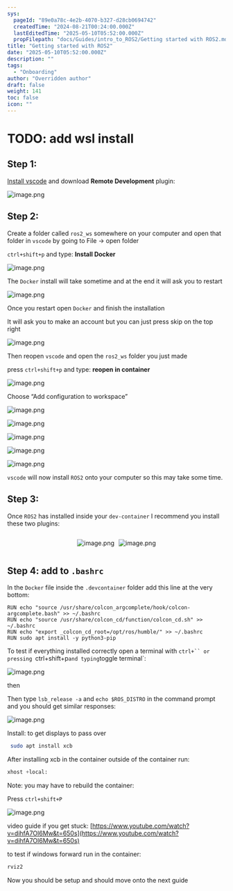 ```yaml
---
sys:
  pageId: "89e0a78c-4e2b-4070-b327-d28cb0694742"
  createdTime: "2024-08-21T00:24:00.000Z"
  lastEditedTime: "2025-05-10T05:52:00.000Z"
  propFilepath: "docs/Guides/intro_to_ROS2/Getting started with ROS2.md"
title: "Getting started with ROS2"
date: "2025-05-10T05:52:00.000Z"
description: ""
tags:
  - "Onboarding"
author: "Overridden author"
draft: false
weight: 141
toc: false
icon: ""
---
```


# TODO: add wsl install

## Step 1:

[Install vscode](https://code.visualstudio.com/download) and download **Remote Development** plugin:

![image.png](https://prod-files-secure.s3.us-west-2.amazonaws.com/d518164a-d88e-44d1-a4ee-3adb3bd8bce0/efb52993-1881-4a40-b95e-6f020334f022/image.png?X-Amz-Algorithm=AWS4-HMAC-SHA256&X-Amz-Content-Sha256=UNSIGNED-PAYLOAD&X-Amz-Credential=ASIAZI2LB4665Z4T3GVA%2F20250519%2Fus-west-2%2Fs3%2Faws4_request&X-Amz-Date=20250519T210809Z&X-Amz-Expires=3600&X-Amz-Security-Token=IQoJb3JpZ2luX2VjEN3%2F%2F%2F%2F%2F%2F%2F%2F%2F%2FwEaCXVzLXdlc3QtMiJIMEYCIQDSmCRftbwxrxRTO5rP0BaHVYhkf9V7M18SYwuZC9qVKwIhAI5rZUnc4W8gVaAmL6YROWn872R5V%2Bxxmw1ZjPvHA19rKogECJb%2F%2F%2F%2F%2F%2F%2F%2F%2F%2FwEQABoMNjM3NDIzMTgzODA1IgwCdg2M1eJpwtqMfU0q3AO3XSaHb3m1FUzUyeQePLrV%2BBwrxlxmxUoFDY%2FILAHOi5a9jIH8hRhUk4TOqXs0%2F1OiNjEDzSMyRYmdPXo9ainxpzoz5n9CogOJzn9Inu%2BWwHkuD4un3J8T8y3DuYU2gftuCM4G7Nx21FZtY5czTS1mUylJXs1mu7BVOUVZsmLZro8vPbngCft%2BA%2FHTbn7JW7olxRGWio4%2BPxltjtzZ4eIvEEOMKRHFtTdbc1nrp0RzjkIrpTw4ZjzFpuz7NzsquhLPYPH2wCmlETD0Od%2F8Z7z%2FoK2sIY7C2GfvaTyoTtatilXjPcO7VkpL0s52UBHyA35FpQiNiud6a9Z9z9EoJUIlRynPNN7hGt0c7y%2F%2BnJoyG5mcbDOj4JHHJpd5LkCKHW0eQAEuDR%2B2Glj3WsZkA79y9O%2B%2B8QWFfzvQoU9FfMEBiczKpWkxuQro0YVPiJJL2j3ygp1VW0CJ9nlTj2alGuDi1h4h7uigz%2F8igcne1RKAx5UyGvTO2feP1WSFEile%2BvNBcJfpWhMpHGVEURU7yOL45UsD9dDX9iQ%2Fu9yB3aKXAoOLsjSBIqliKRvwLvih%2BQNrUaKZBBTwRYf96CCICstqL68MsOkf7%2F%2BoaCPDA1aLBvoPYIhYSV9qTeBM2TDlra7BBjqkAZQDMXUA30XyjlZJ1vwSQccMxeIdsw3RVgIT0YrakyJ2rwi5r8OZ5MmvofLPhEJrlwuZODfszd2mwjjzbolKEmpDD3NZE6Yl2TOeAQ1zemeLSGmX9bTxQHQSL1890uFkLPLhmsMcjFpgA8CACslTKudDi3dwaXPFalzABY9MWIvUSZlwv5wZ%2FLUTx8AWGt66GPCm92avvm8BXt6RWLFLXjQAJywg&X-Amz-Signature=23a3f634dfc20d73342e2f2616a106cf7215453a1a650475e410d14bf9345999&X-Amz-SignedHeaders=host&x-id=GetObject)

## Step 2:

Create a folder called `ros2_ws` somewhere on your computer and open that folder in `vscode` by going to File → open folder 

`ctrl+shift+p` and type: **Install Docker**

![image.png](https://prod-files-secure.s3.us-west-2.amazonaws.com/d518164a-d88e-44d1-a4ee-3adb3bd8bce0/2269dc0e-1cd5-47ff-bceb-c04ad9b2eab0/image.png?X-Amz-Algorithm=AWS4-HMAC-SHA256&X-Amz-Content-Sha256=UNSIGNED-PAYLOAD&X-Amz-Credential=ASIAZI2LB4665Z4T3GVA%2F20250519%2Fus-west-2%2Fs3%2Faws4_request&X-Amz-Date=20250519T210809Z&X-Amz-Expires=3600&X-Amz-Security-Token=IQoJb3JpZ2luX2VjEN3%2F%2F%2F%2F%2F%2F%2F%2F%2F%2FwEaCXVzLXdlc3QtMiJIMEYCIQDSmCRftbwxrxRTO5rP0BaHVYhkf9V7M18SYwuZC9qVKwIhAI5rZUnc4W8gVaAmL6YROWn872R5V%2Bxxmw1ZjPvHA19rKogECJb%2F%2F%2F%2F%2F%2F%2F%2F%2F%2FwEQABoMNjM3NDIzMTgzODA1IgwCdg2M1eJpwtqMfU0q3AO3XSaHb3m1FUzUyeQePLrV%2BBwrxlxmxUoFDY%2FILAHOi5a9jIH8hRhUk4TOqXs0%2F1OiNjEDzSMyRYmdPXo9ainxpzoz5n9CogOJzn9Inu%2BWwHkuD4un3J8T8y3DuYU2gftuCM4G7Nx21FZtY5czTS1mUylJXs1mu7BVOUVZsmLZro8vPbngCft%2BA%2FHTbn7JW7olxRGWio4%2BPxltjtzZ4eIvEEOMKRHFtTdbc1nrp0RzjkIrpTw4ZjzFpuz7NzsquhLPYPH2wCmlETD0Od%2F8Z7z%2FoK2sIY7C2GfvaTyoTtatilXjPcO7VkpL0s52UBHyA35FpQiNiud6a9Z9z9EoJUIlRynPNN7hGt0c7y%2F%2BnJoyG5mcbDOj4JHHJpd5LkCKHW0eQAEuDR%2B2Glj3WsZkA79y9O%2B%2B8QWFfzvQoU9FfMEBiczKpWkxuQro0YVPiJJL2j3ygp1VW0CJ9nlTj2alGuDi1h4h7uigz%2F8igcne1RKAx5UyGvTO2feP1WSFEile%2BvNBcJfpWhMpHGVEURU7yOL45UsD9dDX9iQ%2Fu9yB3aKXAoOLsjSBIqliKRvwLvih%2BQNrUaKZBBTwRYf96CCICstqL68MsOkf7%2F%2BoaCPDA1aLBvoPYIhYSV9qTeBM2TDlra7BBjqkAZQDMXUA30XyjlZJ1vwSQccMxeIdsw3RVgIT0YrakyJ2rwi5r8OZ5MmvofLPhEJrlwuZODfszd2mwjjzbolKEmpDD3NZE6Yl2TOeAQ1zemeLSGmX9bTxQHQSL1890uFkLPLhmsMcjFpgA8CACslTKudDi3dwaXPFalzABY9MWIvUSZlwv5wZ%2FLUTx8AWGt66GPCm92avvm8BXt6RWLFLXjQAJywg&X-Amz-Signature=ea70a4ede8b79ac146b4671fcd4ecb9c75c1e7e8511e1c08fb2ffe4c11cb2930&X-Amz-SignedHeaders=host&x-id=GetObject)

The `Docker` install will take sometime and at the end it will ask you to restart

![image.png](https://prod-files-secure.s3.us-west-2.amazonaws.com/d518164a-d88e-44d1-a4ee-3adb3bd8bce0/ed233f78-be33-4b1f-b89c-9c346c0e961e/image.png?X-Amz-Algorithm=AWS4-HMAC-SHA256&X-Amz-Content-Sha256=UNSIGNED-PAYLOAD&X-Amz-Credential=ASIAZI2LB4665Z4T3GVA%2F20250519%2Fus-west-2%2Fs3%2Faws4_request&X-Amz-Date=20250519T210809Z&X-Amz-Expires=3600&X-Amz-Security-Token=IQoJb3JpZ2luX2VjEN3%2F%2F%2F%2F%2F%2F%2F%2F%2F%2FwEaCXVzLXdlc3QtMiJIMEYCIQDSmCRftbwxrxRTO5rP0BaHVYhkf9V7M18SYwuZC9qVKwIhAI5rZUnc4W8gVaAmL6YROWn872R5V%2Bxxmw1ZjPvHA19rKogECJb%2F%2F%2F%2F%2F%2F%2F%2F%2F%2FwEQABoMNjM3NDIzMTgzODA1IgwCdg2M1eJpwtqMfU0q3AO3XSaHb3m1FUzUyeQePLrV%2BBwrxlxmxUoFDY%2FILAHOi5a9jIH8hRhUk4TOqXs0%2F1OiNjEDzSMyRYmdPXo9ainxpzoz5n9CogOJzn9Inu%2BWwHkuD4un3J8T8y3DuYU2gftuCM4G7Nx21FZtY5czTS1mUylJXs1mu7BVOUVZsmLZro8vPbngCft%2BA%2FHTbn7JW7olxRGWio4%2BPxltjtzZ4eIvEEOMKRHFtTdbc1nrp0RzjkIrpTw4ZjzFpuz7NzsquhLPYPH2wCmlETD0Od%2F8Z7z%2FoK2sIY7C2GfvaTyoTtatilXjPcO7VkpL0s52UBHyA35FpQiNiud6a9Z9z9EoJUIlRynPNN7hGt0c7y%2F%2BnJoyG5mcbDOj4JHHJpd5LkCKHW0eQAEuDR%2B2Glj3WsZkA79y9O%2B%2B8QWFfzvQoU9FfMEBiczKpWkxuQro0YVPiJJL2j3ygp1VW0CJ9nlTj2alGuDi1h4h7uigz%2F8igcne1RKAx5UyGvTO2feP1WSFEile%2BvNBcJfpWhMpHGVEURU7yOL45UsD9dDX9iQ%2Fu9yB3aKXAoOLsjSBIqliKRvwLvih%2BQNrUaKZBBTwRYf96CCICstqL68MsOkf7%2F%2BoaCPDA1aLBvoPYIhYSV9qTeBM2TDlra7BBjqkAZQDMXUA30XyjlZJ1vwSQccMxeIdsw3RVgIT0YrakyJ2rwi5r8OZ5MmvofLPhEJrlwuZODfszd2mwjjzbolKEmpDD3NZE6Yl2TOeAQ1zemeLSGmX9bTxQHQSL1890uFkLPLhmsMcjFpgA8CACslTKudDi3dwaXPFalzABY9MWIvUSZlwv5wZ%2FLUTx8AWGt66GPCm92avvm8BXt6RWLFLXjQAJywg&X-Amz-Signature=07d327e4554d56115de096b2e0a2b86e041547236b691ebfd54e3fdc3549a36e&X-Amz-SignedHeaders=host&x-id=GetObject)

Once you restart open `Docker` and finish the installation

It will ask you to make an account but you can just press skip on the top right

![image.png](https://prod-files-secure.s3.us-west-2.amazonaws.com/d518164a-d88e-44d1-a4ee-3adb3bd8bce0/21010ad9-1659-4fd9-9f59-9932a09b2a3d/image.png?X-Amz-Algorithm=AWS4-HMAC-SHA256&X-Amz-Content-Sha256=UNSIGNED-PAYLOAD&X-Amz-Credential=ASIAZI2LB4665Z4T3GVA%2F20250519%2Fus-west-2%2Fs3%2Faws4_request&X-Amz-Date=20250519T210809Z&X-Amz-Expires=3600&X-Amz-Security-Token=IQoJb3JpZ2luX2VjEN3%2F%2F%2F%2F%2F%2F%2F%2F%2F%2FwEaCXVzLXdlc3QtMiJIMEYCIQDSmCRftbwxrxRTO5rP0BaHVYhkf9V7M18SYwuZC9qVKwIhAI5rZUnc4W8gVaAmL6YROWn872R5V%2Bxxmw1ZjPvHA19rKogECJb%2F%2F%2F%2F%2F%2F%2F%2F%2F%2FwEQABoMNjM3NDIzMTgzODA1IgwCdg2M1eJpwtqMfU0q3AO3XSaHb3m1FUzUyeQePLrV%2BBwrxlxmxUoFDY%2FILAHOi5a9jIH8hRhUk4TOqXs0%2F1OiNjEDzSMyRYmdPXo9ainxpzoz5n9CogOJzn9Inu%2BWwHkuD4un3J8T8y3DuYU2gftuCM4G7Nx21FZtY5czTS1mUylJXs1mu7BVOUVZsmLZro8vPbngCft%2BA%2FHTbn7JW7olxRGWio4%2BPxltjtzZ4eIvEEOMKRHFtTdbc1nrp0RzjkIrpTw4ZjzFpuz7NzsquhLPYPH2wCmlETD0Od%2F8Z7z%2FoK2sIY7C2GfvaTyoTtatilXjPcO7VkpL0s52UBHyA35FpQiNiud6a9Z9z9EoJUIlRynPNN7hGt0c7y%2F%2BnJoyG5mcbDOj4JHHJpd5LkCKHW0eQAEuDR%2B2Glj3WsZkA79y9O%2B%2B8QWFfzvQoU9FfMEBiczKpWkxuQro0YVPiJJL2j3ygp1VW0CJ9nlTj2alGuDi1h4h7uigz%2F8igcne1RKAx5UyGvTO2feP1WSFEile%2BvNBcJfpWhMpHGVEURU7yOL45UsD9dDX9iQ%2Fu9yB3aKXAoOLsjSBIqliKRvwLvih%2BQNrUaKZBBTwRYf96CCICstqL68MsOkf7%2F%2BoaCPDA1aLBvoPYIhYSV9qTeBM2TDlra7BBjqkAZQDMXUA30XyjlZJ1vwSQccMxeIdsw3RVgIT0YrakyJ2rwi5r8OZ5MmvofLPhEJrlwuZODfszd2mwjjzbolKEmpDD3NZE6Yl2TOeAQ1zemeLSGmX9bTxQHQSL1890uFkLPLhmsMcjFpgA8CACslTKudDi3dwaXPFalzABY9MWIvUSZlwv5wZ%2FLUTx8AWGt66GPCm92avvm8BXt6RWLFLXjQAJywg&X-Amz-Signature=acf3eca4101b05b7a1218ed369bf1b5bac4ad3717e505e5101093a4b31bfb339&X-Amz-SignedHeaders=host&x-id=GetObject)

Then reopen `vscode` and open the `ros2_ws` folder you just made

press `ctrl+shift+p` and type: **reopen in container**

![image.png](https://prod-files-secure.s3.us-west-2.amazonaws.com/d518164a-d88e-44d1-a4ee-3adb3bd8bce0/4e93b8c2-41ad-488c-8095-c74205196118/image.png?X-Amz-Algorithm=AWS4-HMAC-SHA256&X-Amz-Content-Sha256=UNSIGNED-PAYLOAD&X-Amz-Credential=ASIAZI2LB4665Z4T3GVA%2F20250519%2Fus-west-2%2Fs3%2Faws4_request&X-Amz-Date=20250519T210809Z&X-Amz-Expires=3600&X-Amz-Security-Token=IQoJb3JpZ2luX2VjEN3%2F%2F%2F%2F%2F%2F%2F%2F%2F%2FwEaCXVzLXdlc3QtMiJIMEYCIQDSmCRftbwxrxRTO5rP0BaHVYhkf9V7M18SYwuZC9qVKwIhAI5rZUnc4W8gVaAmL6YROWn872R5V%2Bxxmw1ZjPvHA19rKogECJb%2F%2F%2F%2F%2F%2F%2F%2F%2F%2FwEQABoMNjM3NDIzMTgzODA1IgwCdg2M1eJpwtqMfU0q3AO3XSaHb3m1FUzUyeQePLrV%2BBwrxlxmxUoFDY%2FILAHOi5a9jIH8hRhUk4TOqXs0%2F1OiNjEDzSMyRYmdPXo9ainxpzoz5n9CogOJzn9Inu%2BWwHkuD4un3J8T8y3DuYU2gftuCM4G7Nx21FZtY5czTS1mUylJXs1mu7BVOUVZsmLZro8vPbngCft%2BA%2FHTbn7JW7olxRGWio4%2BPxltjtzZ4eIvEEOMKRHFtTdbc1nrp0RzjkIrpTw4ZjzFpuz7NzsquhLPYPH2wCmlETD0Od%2F8Z7z%2FoK2sIY7C2GfvaTyoTtatilXjPcO7VkpL0s52UBHyA35FpQiNiud6a9Z9z9EoJUIlRynPNN7hGt0c7y%2F%2BnJoyG5mcbDOj4JHHJpd5LkCKHW0eQAEuDR%2B2Glj3WsZkA79y9O%2B%2B8QWFfzvQoU9FfMEBiczKpWkxuQro0YVPiJJL2j3ygp1VW0CJ9nlTj2alGuDi1h4h7uigz%2F8igcne1RKAx5UyGvTO2feP1WSFEile%2BvNBcJfpWhMpHGVEURU7yOL45UsD9dDX9iQ%2Fu9yB3aKXAoOLsjSBIqliKRvwLvih%2BQNrUaKZBBTwRYf96CCICstqL68MsOkf7%2F%2BoaCPDA1aLBvoPYIhYSV9qTeBM2TDlra7BBjqkAZQDMXUA30XyjlZJ1vwSQccMxeIdsw3RVgIT0YrakyJ2rwi5r8OZ5MmvofLPhEJrlwuZODfszd2mwjjzbolKEmpDD3NZE6Yl2TOeAQ1zemeLSGmX9bTxQHQSL1890uFkLPLhmsMcjFpgA8CACslTKudDi3dwaXPFalzABY9MWIvUSZlwv5wZ%2FLUTx8AWGt66GPCm92avvm8BXt6RWLFLXjQAJywg&X-Amz-Signature=e999e183934a2789183d36cb6f8426f9fd2c1c0e9d23b6a062edcad34136c6db&X-Amz-SignedHeaders=host&x-id=GetObject)

Choose “Add configuration to workspace”

![image.png](https://prod-files-secure.s3.us-west-2.amazonaws.com/d518164a-d88e-44d1-a4ee-3adb3bd8bce0/9560b282-5060-4989-ba37-97e7b2c22476/image.png?X-Amz-Algorithm=AWS4-HMAC-SHA256&X-Amz-Content-Sha256=UNSIGNED-PAYLOAD&X-Amz-Credential=ASIAZI2LB4665Z4T3GVA%2F20250519%2Fus-west-2%2Fs3%2Faws4_request&X-Amz-Date=20250519T210809Z&X-Amz-Expires=3600&X-Amz-Security-Token=IQoJb3JpZ2luX2VjEN3%2F%2F%2F%2F%2F%2F%2F%2F%2F%2FwEaCXVzLXdlc3QtMiJIMEYCIQDSmCRftbwxrxRTO5rP0BaHVYhkf9V7M18SYwuZC9qVKwIhAI5rZUnc4W8gVaAmL6YROWn872R5V%2Bxxmw1ZjPvHA19rKogECJb%2F%2F%2F%2F%2F%2F%2F%2F%2F%2FwEQABoMNjM3NDIzMTgzODA1IgwCdg2M1eJpwtqMfU0q3AO3XSaHb3m1FUzUyeQePLrV%2BBwrxlxmxUoFDY%2FILAHOi5a9jIH8hRhUk4TOqXs0%2F1OiNjEDzSMyRYmdPXo9ainxpzoz5n9CogOJzn9Inu%2BWwHkuD4un3J8T8y3DuYU2gftuCM4G7Nx21FZtY5czTS1mUylJXs1mu7BVOUVZsmLZro8vPbngCft%2BA%2FHTbn7JW7olxRGWio4%2BPxltjtzZ4eIvEEOMKRHFtTdbc1nrp0RzjkIrpTw4ZjzFpuz7NzsquhLPYPH2wCmlETD0Od%2F8Z7z%2FoK2sIY7C2GfvaTyoTtatilXjPcO7VkpL0s52UBHyA35FpQiNiud6a9Z9z9EoJUIlRynPNN7hGt0c7y%2F%2BnJoyG5mcbDOj4JHHJpd5LkCKHW0eQAEuDR%2B2Glj3WsZkA79y9O%2B%2B8QWFfzvQoU9FfMEBiczKpWkxuQro0YVPiJJL2j3ygp1VW0CJ9nlTj2alGuDi1h4h7uigz%2F8igcne1RKAx5UyGvTO2feP1WSFEile%2BvNBcJfpWhMpHGVEURU7yOL45UsD9dDX9iQ%2Fu9yB3aKXAoOLsjSBIqliKRvwLvih%2BQNrUaKZBBTwRYf96CCICstqL68MsOkf7%2F%2BoaCPDA1aLBvoPYIhYSV9qTeBM2TDlra7BBjqkAZQDMXUA30XyjlZJ1vwSQccMxeIdsw3RVgIT0YrakyJ2rwi5r8OZ5MmvofLPhEJrlwuZODfszd2mwjjzbolKEmpDD3NZE6Yl2TOeAQ1zemeLSGmX9bTxQHQSL1890uFkLPLhmsMcjFpgA8CACslTKudDi3dwaXPFalzABY9MWIvUSZlwv5wZ%2FLUTx8AWGt66GPCm92avvm8BXt6RWLFLXjQAJywg&X-Amz-Signature=4eca7d5cb7bb5c98826fdde189eb7ccd1d3409eb1a6b74a81725de0f939b555b&X-Amz-SignedHeaders=host&x-id=GetObject)

![image.png](https://prod-files-secure.s3.us-west-2.amazonaws.com/d518164a-d88e-44d1-a4ee-3adb3bd8bce0/2ee63f81-886b-48e8-a553-dc6e5eac99e4/image.png?X-Amz-Algorithm=AWS4-HMAC-SHA256&X-Amz-Content-Sha256=UNSIGNED-PAYLOAD&X-Amz-Credential=ASIAZI2LB4665Z4T3GVA%2F20250519%2Fus-west-2%2Fs3%2Faws4_request&X-Amz-Date=20250519T210809Z&X-Amz-Expires=3600&X-Amz-Security-Token=IQoJb3JpZ2luX2VjEN3%2F%2F%2F%2F%2F%2F%2F%2F%2F%2FwEaCXVzLXdlc3QtMiJIMEYCIQDSmCRftbwxrxRTO5rP0BaHVYhkf9V7M18SYwuZC9qVKwIhAI5rZUnc4W8gVaAmL6YROWn872R5V%2Bxxmw1ZjPvHA19rKogECJb%2F%2F%2F%2F%2F%2F%2F%2F%2F%2FwEQABoMNjM3NDIzMTgzODA1IgwCdg2M1eJpwtqMfU0q3AO3XSaHb3m1FUzUyeQePLrV%2BBwrxlxmxUoFDY%2FILAHOi5a9jIH8hRhUk4TOqXs0%2F1OiNjEDzSMyRYmdPXo9ainxpzoz5n9CogOJzn9Inu%2BWwHkuD4un3J8T8y3DuYU2gftuCM4G7Nx21FZtY5czTS1mUylJXs1mu7BVOUVZsmLZro8vPbngCft%2BA%2FHTbn7JW7olxRGWio4%2BPxltjtzZ4eIvEEOMKRHFtTdbc1nrp0RzjkIrpTw4ZjzFpuz7NzsquhLPYPH2wCmlETD0Od%2F8Z7z%2FoK2sIY7C2GfvaTyoTtatilXjPcO7VkpL0s52UBHyA35FpQiNiud6a9Z9z9EoJUIlRynPNN7hGt0c7y%2F%2BnJoyG5mcbDOj4JHHJpd5LkCKHW0eQAEuDR%2B2Glj3WsZkA79y9O%2B%2B8QWFfzvQoU9FfMEBiczKpWkxuQro0YVPiJJL2j3ygp1VW0CJ9nlTj2alGuDi1h4h7uigz%2F8igcne1RKAx5UyGvTO2feP1WSFEile%2BvNBcJfpWhMpHGVEURU7yOL45UsD9dDX9iQ%2Fu9yB3aKXAoOLsjSBIqliKRvwLvih%2BQNrUaKZBBTwRYf96CCICstqL68MsOkf7%2F%2BoaCPDA1aLBvoPYIhYSV9qTeBM2TDlra7BBjqkAZQDMXUA30XyjlZJ1vwSQccMxeIdsw3RVgIT0YrakyJ2rwi5r8OZ5MmvofLPhEJrlwuZODfszd2mwjjzbolKEmpDD3NZE6Yl2TOeAQ1zemeLSGmX9bTxQHQSL1890uFkLPLhmsMcjFpgA8CACslTKudDi3dwaXPFalzABY9MWIvUSZlwv5wZ%2FLUTx8AWGt66GPCm92avvm8BXt6RWLFLXjQAJywg&X-Amz-Signature=bafaa7c6eefdbe012acdcc1a4d171872f8e4de2f152c5a2c10a3540db17e143b&X-Amz-SignedHeaders=host&x-id=GetObject)

![image.png](https://prod-files-secure.s3.us-west-2.amazonaws.com/d518164a-d88e-44d1-a4ee-3adb3bd8bce0/ae1580b2-b048-407e-aed9-b584224a7a04/image.png?X-Amz-Algorithm=AWS4-HMAC-SHA256&X-Amz-Content-Sha256=UNSIGNED-PAYLOAD&X-Amz-Credential=ASIAZI2LB4665Z4T3GVA%2F20250519%2Fus-west-2%2Fs3%2Faws4_request&X-Amz-Date=20250519T210809Z&X-Amz-Expires=3600&X-Amz-Security-Token=IQoJb3JpZ2luX2VjEN3%2F%2F%2F%2F%2F%2F%2F%2F%2F%2FwEaCXVzLXdlc3QtMiJIMEYCIQDSmCRftbwxrxRTO5rP0BaHVYhkf9V7M18SYwuZC9qVKwIhAI5rZUnc4W8gVaAmL6YROWn872R5V%2Bxxmw1ZjPvHA19rKogECJb%2F%2F%2F%2F%2F%2F%2F%2F%2F%2FwEQABoMNjM3NDIzMTgzODA1IgwCdg2M1eJpwtqMfU0q3AO3XSaHb3m1FUzUyeQePLrV%2BBwrxlxmxUoFDY%2FILAHOi5a9jIH8hRhUk4TOqXs0%2F1OiNjEDzSMyRYmdPXo9ainxpzoz5n9CogOJzn9Inu%2BWwHkuD4un3J8T8y3DuYU2gftuCM4G7Nx21FZtY5czTS1mUylJXs1mu7BVOUVZsmLZro8vPbngCft%2BA%2FHTbn7JW7olxRGWio4%2BPxltjtzZ4eIvEEOMKRHFtTdbc1nrp0RzjkIrpTw4ZjzFpuz7NzsquhLPYPH2wCmlETD0Od%2F8Z7z%2FoK2sIY7C2GfvaTyoTtatilXjPcO7VkpL0s52UBHyA35FpQiNiud6a9Z9z9EoJUIlRynPNN7hGt0c7y%2F%2BnJoyG5mcbDOj4JHHJpd5LkCKHW0eQAEuDR%2B2Glj3WsZkA79y9O%2B%2B8QWFfzvQoU9FfMEBiczKpWkxuQro0YVPiJJL2j3ygp1VW0CJ9nlTj2alGuDi1h4h7uigz%2F8igcne1RKAx5UyGvTO2feP1WSFEile%2BvNBcJfpWhMpHGVEURU7yOL45UsD9dDX9iQ%2Fu9yB3aKXAoOLsjSBIqliKRvwLvih%2BQNrUaKZBBTwRYf96CCICstqL68MsOkf7%2F%2BoaCPDA1aLBvoPYIhYSV9qTeBM2TDlra7BBjqkAZQDMXUA30XyjlZJ1vwSQccMxeIdsw3RVgIT0YrakyJ2rwi5r8OZ5MmvofLPhEJrlwuZODfszd2mwjjzbolKEmpDD3NZE6Yl2TOeAQ1zemeLSGmX9bTxQHQSL1890uFkLPLhmsMcjFpgA8CACslTKudDi3dwaXPFalzABY9MWIvUSZlwv5wZ%2FLUTx8AWGt66GPCm92avvm8BXt6RWLFLXjQAJywg&X-Amz-Signature=39b8882157f848c64fcc2ba0e0529ba667d5b3c35e636765668d45e5643d6b0c&X-Amz-SignedHeaders=host&x-id=GetObject)

![image.png](https://prod-files-secure.s3.us-west-2.amazonaws.com/d518164a-d88e-44d1-a4ee-3adb3bd8bce0/53255b28-f75e-430f-b9e3-c0ac8577e42b/image.png?X-Amz-Algorithm=AWS4-HMAC-SHA256&X-Amz-Content-Sha256=UNSIGNED-PAYLOAD&X-Amz-Credential=ASIAZI2LB4665Z4T3GVA%2F20250519%2Fus-west-2%2Fs3%2Faws4_request&X-Amz-Date=20250519T210808Z&X-Amz-Expires=3600&X-Amz-Security-Token=IQoJb3JpZ2luX2VjEN3%2F%2F%2F%2F%2F%2F%2F%2F%2F%2FwEaCXVzLXdlc3QtMiJIMEYCIQDSmCRftbwxrxRTO5rP0BaHVYhkf9V7M18SYwuZC9qVKwIhAI5rZUnc4W8gVaAmL6YROWn872R5V%2Bxxmw1ZjPvHA19rKogECJb%2F%2F%2F%2F%2F%2F%2F%2F%2F%2FwEQABoMNjM3NDIzMTgzODA1IgwCdg2M1eJpwtqMfU0q3AO3XSaHb3m1FUzUyeQePLrV%2BBwrxlxmxUoFDY%2FILAHOi5a9jIH8hRhUk4TOqXs0%2F1OiNjEDzSMyRYmdPXo9ainxpzoz5n9CogOJzn9Inu%2BWwHkuD4un3J8T8y3DuYU2gftuCM4G7Nx21FZtY5czTS1mUylJXs1mu7BVOUVZsmLZro8vPbngCft%2BA%2FHTbn7JW7olxRGWio4%2BPxltjtzZ4eIvEEOMKRHFtTdbc1nrp0RzjkIrpTw4ZjzFpuz7NzsquhLPYPH2wCmlETD0Od%2F8Z7z%2FoK2sIY7C2GfvaTyoTtatilXjPcO7VkpL0s52UBHyA35FpQiNiud6a9Z9z9EoJUIlRynPNN7hGt0c7y%2F%2BnJoyG5mcbDOj4JHHJpd5LkCKHW0eQAEuDR%2B2Glj3WsZkA79y9O%2B%2B8QWFfzvQoU9FfMEBiczKpWkxuQro0YVPiJJL2j3ygp1VW0CJ9nlTj2alGuDi1h4h7uigz%2F8igcne1RKAx5UyGvTO2feP1WSFEile%2BvNBcJfpWhMpHGVEURU7yOL45UsD9dDX9iQ%2Fu9yB3aKXAoOLsjSBIqliKRvwLvih%2BQNrUaKZBBTwRYf96CCICstqL68MsOkf7%2F%2BoaCPDA1aLBvoPYIhYSV9qTeBM2TDlra7BBjqkAZQDMXUA30XyjlZJ1vwSQccMxeIdsw3RVgIT0YrakyJ2rwi5r8OZ5MmvofLPhEJrlwuZODfszd2mwjjzbolKEmpDD3NZE6Yl2TOeAQ1zemeLSGmX9bTxQHQSL1890uFkLPLhmsMcjFpgA8CACslTKudDi3dwaXPFalzABY9MWIvUSZlwv5wZ%2FLUTx8AWGt66GPCm92avvm8BXt6RWLFLXjQAJywg&X-Amz-Signature=035119fad862669d7c02889fa1fe80307263d979cfe75cd1486c594c9afc7b81&X-Amz-SignedHeaders=host&x-id=GetObject)

![image.png](https://prod-files-secure.s3.us-west-2.amazonaws.com/d518164a-d88e-44d1-a4ee-3adb3bd8bce0/7c562767-5af9-4ffb-97d1-327bcdf4ee00/image.png?X-Amz-Algorithm=AWS4-HMAC-SHA256&X-Amz-Content-Sha256=UNSIGNED-PAYLOAD&X-Amz-Credential=ASIAZI2LB4665Z4T3GVA%2F20250519%2Fus-west-2%2Fs3%2Faws4_request&X-Amz-Date=20250519T210809Z&X-Amz-Expires=3600&X-Amz-Security-Token=IQoJb3JpZ2luX2VjEN3%2F%2F%2F%2F%2F%2F%2F%2F%2F%2FwEaCXVzLXdlc3QtMiJIMEYCIQDSmCRftbwxrxRTO5rP0BaHVYhkf9V7M18SYwuZC9qVKwIhAI5rZUnc4W8gVaAmL6YROWn872R5V%2Bxxmw1ZjPvHA19rKogECJb%2F%2F%2F%2F%2F%2F%2F%2F%2F%2FwEQABoMNjM3NDIzMTgzODA1IgwCdg2M1eJpwtqMfU0q3AO3XSaHb3m1FUzUyeQePLrV%2BBwrxlxmxUoFDY%2FILAHOi5a9jIH8hRhUk4TOqXs0%2F1OiNjEDzSMyRYmdPXo9ainxpzoz5n9CogOJzn9Inu%2BWwHkuD4un3J8T8y3DuYU2gftuCM4G7Nx21FZtY5czTS1mUylJXs1mu7BVOUVZsmLZro8vPbngCft%2BA%2FHTbn7JW7olxRGWio4%2BPxltjtzZ4eIvEEOMKRHFtTdbc1nrp0RzjkIrpTw4ZjzFpuz7NzsquhLPYPH2wCmlETD0Od%2F8Z7z%2FoK2sIY7C2GfvaTyoTtatilXjPcO7VkpL0s52UBHyA35FpQiNiud6a9Z9z9EoJUIlRynPNN7hGt0c7y%2F%2BnJoyG5mcbDOj4JHHJpd5LkCKHW0eQAEuDR%2B2Glj3WsZkA79y9O%2B%2B8QWFfzvQoU9FfMEBiczKpWkxuQro0YVPiJJL2j3ygp1VW0CJ9nlTj2alGuDi1h4h7uigz%2F8igcne1RKAx5UyGvTO2feP1WSFEile%2BvNBcJfpWhMpHGVEURU7yOL45UsD9dDX9iQ%2Fu9yB3aKXAoOLsjSBIqliKRvwLvih%2BQNrUaKZBBTwRYf96CCICstqL68MsOkf7%2F%2BoaCPDA1aLBvoPYIhYSV9qTeBM2TDlra7BBjqkAZQDMXUA30XyjlZJ1vwSQccMxeIdsw3RVgIT0YrakyJ2rwi5r8OZ5MmvofLPhEJrlwuZODfszd2mwjjzbolKEmpDD3NZE6Yl2TOeAQ1zemeLSGmX9bTxQHQSL1890uFkLPLhmsMcjFpgA8CACslTKudDi3dwaXPFalzABY9MWIvUSZlwv5wZ%2FLUTx8AWGt66GPCm92avvm8BXt6RWLFLXjQAJywg&X-Amz-Signature=45d52619e97fb95326b01de011c72aab03549a623b09261f8932ee13c22c5b79&X-Amz-SignedHeaders=host&x-id=GetObject)

`vscode` will now install `ROS2` onto your computer so this may take some time.

## Step 3:

Once `ROS2` has installed inside your `dev-container` I recommend you install these two plugins:

<div style="display: flex;flex-direction: row; column-gap:10px; max-width: 630px;justify-content: center;">
<div>

![image.png](https://prod-files-secure.s3.us-west-2.amazonaws.com/d518164a-d88e-44d1-a4ee-3adb3bd8bce0/3fc3d550-5a54-4ba1-ba6b-faa01cdb7369/image.png?X-Amz-Algorithm=AWS4-HMAC-SHA256&X-Amz-Content-Sha256=UNSIGNED-PAYLOAD&X-Amz-Credential=ASIAZI2LB466UA7JMEWH%2F20250519%2Fus-west-2%2Fs3%2Faws4_request&X-Amz-Date=20250519T210813Z&X-Amz-Expires=3600&X-Amz-Security-Token=IQoJb3JpZ2luX2VjEN3%2F%2F%2F%2F%2F%2F%2F%2F%2F%2FwEaCXVzLXdlc3QtMiJHMEUCIDENDo434YJmI0NYvU3R2OSyevY%2B4ezf3B%2FarbECfYSfAiEAwzSWxh%2B%2FPYTeesu1VI3x%2F1jaI0VguCDD5vs81X7R5IMqiAQIlv%2F%2F%2F%2F%2F%2F%2F%2F%2F%2FARAAGgw2Mzc0MjMxODM4MDUiDC%2BTplCl3FuoXjx%2F5CrcAz9sKAMD%2FgxqeBhTFL8RS9LW%2Be9QcfCpKXbAdLbxwCrmNpkaoXKrIoquvTwq4oLFOI4Ap1lWLnH1x%2BptllaMAyXndoIuGn6Q40r%2FYmEfijiZ3HxSev5VRaqMhQ%2FXOFTBuDXOsRYzBS84Ns%2Fg7czTk7TG4ghhd4atUDcfFWtTgWeKKuqVTM4mIw5%2B0jgZzws7oy9hByoIKTcpg%2FFSDOLXkjcaVMkpYa3UzHZQDReQETya0FADZZkmCduzFKRD8TeuB788WHcespqqMbLo9dDSnKD4Nr8Yh0e%2FCOQ88yX3PWpVxf9IvemkYFmvk8CfNIIRQ%2Fcj8rvrKdgut%2Biy24s8LMGdl14UdjepEghIRAJcRTeMFRmJ%2FTc3cx2rFenFGOlLpx3ooA4X9VDBbKgS87zKf6FnRD3%2BB3W2d0HBGPLHrwCrWR%2BCjUauK3kdsR3TBCWodFtB5pDY7xQP8TmXU2Vk9Ecm3oCkbqSCno6H%2F0nMiPKERaWvuMV6eQi%2FirqwRksodJaAHEDq2k0ZB6MikeTF1oHbWnRgcYa%2Fh%2FHCTPogqRVT186f2Hcpmqt43BQ49h6ScXx4ZiA%2BpHV7DlMFLSbqXG6drJpm0u2lgd1%2BTmvJAmqAsTal9vhynnZMIfxLMNetrsEGOqUBwXrdnqCB0O%2Bo0Z1JkAXvSCFGBSWg%2B9wN0HSSlPFt8mmBDv2ViUMOHAHSPFM1IkIgB13QE5yS1JD8OSGwJ6g7NWGb59ALIgsDS%2FD2u7dnfdkYVXnSrxEZyFioejzWg7T3WIdBqKjjN2cydKMk%2Fxh0QOgsHc%2FObT8zIqm3CO4ojhDT0U%2BitPW7tgWFSv5%2FH4fxcyp6Bb3bQiqDIZ4M3%2BsVpYoF3N05&X-Amz-Signature=ad26efd513a7097c1883311c474ebccedcb114f0e043be641ac7191740da6dc9&X-Amz-SignedHeaders=host&x-id=GetObject)

</div>
<div>

![image.png](https://prod-files-secure.s3.us-west-2.amazonaws.com/d518164a-d88e-44d1-a4ee-3adb3bd8bce0/d994cc66-13c2-4093-a5a3-f84cf4601a82/image.png?X-Amz-Algorithm=AWS4-HMAC-SHA256&X-Amz-Content-Sha256=UNSIGNED-PAYLOAD&X-Amz-Credential=ASIAZI2LB466ULPSP77P%2F20250519%2Fus-west-2%2Fs3%2Faws4_request&X-Amz-Date=20250519T210814Z&X-Amz-Expires=3600&X-Amz-Security-Token=IQoJb3JpZ2luX2VjEN3%2F%2F%2F%2F%2F%2F%2F%2F%2F%2FwEaCXVzLXdlc3QtMiJGMEQCIFHjaL%2Fcg%2FW%2FV5NxDJnGQdF%2BdwcR2BZS6hIlJgTSz5%2BoAiBXhTpzFu9CBS1JZBfvG7ui7FJOsYCJHfocvuAqygTRHCqIBAiW%2F%2F%2F%2F%2F%2F%2F%2F%2F%2F8BEAAaDDYzNzQyMzE4MzgwNSIMyB8U3feKTdroJexoKtwDwbPyTLzmnrl6QFZFbRfkzZJxMR08bGn%2BFpU5UQFygdzghxCWbHPAHj1wbptz0j5y950pQhkCIi8gTeM0uV4F6Wbfo57ft0S%2B2YhFkJMIbQQFH4ILjY4FMvwgXrZGE9i%2BPEyqUO82N9yHFN6GGou4%2BEzVj9a0%2B47zcIsQ%2B7LP%2BXfIsIxxJkJCxSnBj1uDcV014xMNMsvLQ0dL8jKwB9qn9%2FrlBQZbXF6ncyBbGzHV7drXXrn1C9QZ0lye8lb4rTrfjLs9YPFmvb3lG44hSZtzJ8MAD4NExOgysi0oaRVQZuOrwaEKzGyGkMU%2FEUZbbOQVQB2uFCmEz313lNG1N4JjegbVyn92wN05N0YycND%2FhyV%2FQFSvtODntfuiqG2zWdta8Txjl0j6Va%2BTa4SMShnOi3h4BXmRBhnmZGmdbvStQvN7g7J1FIMl7aiJp9riSgrVust2B2BSRitJyRvPoKEgx7ClTyjuTOOvmBtMLm%2FBNinBRQBGrDeJQG99Oph9XK5VdouFd%2FS91XLarQ%2FIIUWMRs0SPVmGPixpCNc92hwIqbrWR7ubjBYb%2FHz%2BMyEiS3rHrNwA%2Bt3GZeJfg1eK1RYVXL68fRgAzlLR3HeO%2FVP%2BNDg1kTBWkjmOu3pJQ6Mw262uwQY6pgHtCfrvBrRe3En7J6eSQhoVuXShUaXmduYEv0PjhmlWdMKvcyMwFEBTFbk%2BEbic7zhkeYNtCbaOL6AeNsrmpmGzD7V%2F%2BrQp1sPG%2BDYaL1ApOMUP0HEnopZbu4YTmSfKJ6dDG%2FcvAUUGUPT78b3%2Fqdmkm%2BOuTd3pVVvEwuasyuWHirFgRFmZgMN2z1oqhFl6YsQ1SpwK6OIY0%2FnbvJCLMP2MhO4edoN5&X-Amz-Signature=7ee710f9df36ead85efa482540bae9e1eadaaf852fe7b85340b153b015a7cb49&X-Amz-SignedHeaders=host&x-id=GetObject)

</div>
</div>

## Step 4: add to `.bashrc`

In the `Docker` file inside the `.devcontainer` folder add this line at the very bottom: 

```docker
RUN echo "source /usr/share/colcon_argcomplete/hook/colcon-argcomplete.bash" >> ~/.bashrc
RUN echo "source /usr/share/colcon_cd/function/colcon_cd.sh" >> ~/.bashrc
RUN echo "export _colcon_cd_root=/opt/ros/humble/" >> ~/.bashrc
RUN sudo apt install -y python3-pip 
```

To test if everything installed correctly open a terminal with `ctrl+`` or pressing `ctrl+shift+p` and typing `toggle terminal`:

![image.png](https://prod-files-secure.s3.us-west-2.amazonaws.com/d518164a-d88e-44d1-a4ee-3adb3bd8bce0/6a4943d8-b04e-4c02-9a58-775f3384d1a5/image.png?X-Amz-Algorithm=AWS4-HMAC-SHA256&X-Amz-Content-Sha256=UNSIGNED-PAYLOAD&X-Amz-Credential=ASIAZI2LB4665Z4T3GVA%2F20250519%2Fus-west-2%2Fs3%2Faws4_request&X-Amz-Date=20250519T210808Z&X-Amz-Expires=3600&X-Amz-Security-Token=IQoJb3JpZ2luX2VjEN3%2F%2F%2F%2F%2F%2F%2F%2F%2F%2FwEaCXVzLXdlc3QtMiJIMEYCIQDSmCRftbwxrxRTO5rP0BaHVYhkf9V7M18SYwuZC9qVKwIhAI5rZUnc4W8gVaAmL6YROWn872R5V%2Bxxmw1ZjPvHA19rKogECJb%2F%2F%2F%2F%2F%2F%2F%2F%2F%2FwEQABoMNjM3NDIzMTgzODA1IgwCdg2M1eJpwtqMfU0q3AO3XSaHb3m1FUzUyeQePLrV%2BBwrxlxmxUoFDY%2FILAHOi5a9jIH8hRhUk4TOqXs0%2F1OiNjEDzSMyRYmdPXo9ainxpzoz5n9CogOJzn9Inu%2BWwHkuD4un3J8T8y3DuYU2gftuCM4G7Nx21FZtY5czTS1mUylJXs1mu7BVOUVZsmLZro8vPbngCft%2BA%2FHTbn7JW7olxRGWio4%2BPxltjtzZ4eIvEEOMKRHFtTdbc1nrp0RzjkIrpTw4ZjzFpuz7NzsquhLPYPH2wCmlETD0Od%2F8Z7z%2FoK2sIY7C2GfvaTyoTtatilXjPcO7VkpL0s52UBHyA35FpQiNiud6a9Z9z9EoJUIlRynPNN7hGt0c7y%2F%2BnJoyG5mcbDOj4JHHJpd5LkCKHW0eQAEuDR%2B2Glj3WsZkA79y9O%2B%2B8QWFfzvQoU9FfMEBiczKpWkxuQro0YVPiJJL2j3ygp1VW0CJ9nlTj2alGuDi1h4h7uigz%2F8igcne1RKAx5UyGvTO2feP1WSFEile%2BvNBcJfpWhMpHGVEURU7yOL45UsD9dDX9iQ%2Fu9yB3aKXAoOLsjSBIqliKRvwLvih%2BQNrUaKZBBTwRYf96CCICstqL68MsOkf7%2F%2BoaCPDA1aLBvoPYIhYSV9qTeBM2TDlra7BBjqkAZQDMXUA30XyjlZJ1vwSQccMxeIdsw3RVgIT0YrakyJ2rwi5r8OZ5MmvofLPhEJrlwuZODfszd2mwjjzbolKEmpDD3NZE6Yl2TOeAQ1zemeLSGmX9bTxQHQSL1890uFkLPLhmsMcjFpgA8CACslTKudDi3dwaXPFalzABY9MWIvUSZlwv5wZ%2FLUTx8AWGt66GPCm92avvm8BXt6RWLFLXjQAJywg&X-Amz-Signature=e06bce2082d86b18b20210cc1a531925a587b77dc0d4f4a790ece9382fe1a702&X-Amz-SignedHeaders=host&x-id=GetObject)

then 

Then type `lsb_release -a` and `echo $ROS_DISTRO` in the command prompt and you should get similar responses:

![image.png](https://prod-files-secure.s3.us-west-2.amazonaws.com/d518164a-d88e-44d1-a4ee-3adb3bd8bce0/3e635dec-a805-4e85-8b9e-d000e5b71a4e/image.png?X-Amz-Algorithm=AWS4-HMAC-SHA256&X-Amz-Content-Sha256=UNSIGNED-PAYLOAD&X-Amz-Credential=ASIAZI2LB4665Z4T3GVA%2F20250519%2Fus-west-2%2Fs3%2Faws4_request&X-Amz-Date=20250519T210809Z&X-Amz-Expires=3600&X-Amz-Security-Token=IQoJb3JpZ2luX2VjEN3%2F%2F%2F%2F%2F%2F%2F%2F%2F%2FwEaCXVzLXdlc3QtMiJIMEYCIQDSmCRftbwxrxRTO5rP0BaHVYhkf9V7M18SYwuZC9qVKwIhAI5rZUnc4W8gVaAmL6YROWn872R5V%2Bxxmw1ZjPvHA19rKogECJb%2F%2F%2F%2F%2F%2F%2F%2F%2F%2FwEQABoMNjM3NDIzMTgzODA1IgwCdg2M1eJpwtqMfU0q3AO3XSaHb3m1FUzUyeQePLrV%2BBwrxlxmxUoFDY%2FILAHOi5a9jIH8hRhUk4TOqXs0%2F1OiNjEDzSMyRYmdPXo9ainxpzoz5n9CogOJzn9Inu%2BWwHkuD4un3J8T8y3DuYU2gftuCM4G7Nx21FZtY5czTS1mUylJXs1mu7BVOUVZsmLZro8vPbngCft%2BA%2FHTbn7JW7olxRGWio4%2BPxltjtzZ4eIvEEOMKRHFtTdbc1nrp0RzjkIrpTw4ZjzFpuz7NzsquhLPYPH2wCmlETD0Od%2F8Z7z%2FoK2sIY7C2GfvaTyoTtatilXjPcO7VkpL0s52UBHyA35FpQiNiud6a9Z9z9EoJUIlRynPNN7hGt0c7y%2F%2BnJoyG5mcbDOj4JHHJpd5LkCKHW0eQAEuDR%2B2Glj3WsZkA79y9O%2B%2B8QWFfzvQoU9FfMEBiczKpWkxuQro0YVPiJJL2j3ygp1VW0CJ9nlTj2alGuDi1h4h7uigz%2F8igcne1RKAx5UyGvTO2feP1WSFEile%2BvNBcJfpWhMpHGVEURU7yOL45UsD9dDX9iQ%2Fu9yB3aKXAoOLsjSBIqliKRvwLvih%2BQNrUaKZBBTwRYf96CCICstqL68MsOkf7%2F%2BoaCPDA1aLBvoPYIhYSV9qTeBM2TDlra7BBjqkAZQDMXUA30XyjlZJ1vwSQccMxeIdsw3RVgIT0YrakyJ2rwi5r8OZ5MmvofLPhEJrlwuZODfszd2mwjjzbolKEmpDD3NZE6Yl2TOeAQ1zemeLSGmX9bTxQHQSL1890uFkLPLhmsMcjFpgA8CACslTKudDi3dwaXPFalzABY9MWIvUSZlwv5wZ%2FLUTx8AWGt66GPCm92avvm8BXt6RWLFLXjQAJywg&X-Amz-Signature=b9ae0ae875a3dc79d33d5942b166e68e7614e33ed02c53b3215d89f4b4bc82d9&X-Amz-SignedHeaders=host&x-id=GetObject)

Install:  to get displays to pass over

```bash
 sudo apt install xcb
```

After installing xcb in the container outside of the container run:

```python
xhost +local:
```

Note: you may have to rebuild the container:

Press `ctrl+shift+P`

![image.png](https://prod-files-secure.s3.us-west-2.amazonaws.com/d518164a-d88e-44d1-a4ee-3adb3bd8bce0/6c2be660-2618-4c38-9c26-53554f7a0b7b/image.png?X-Amz-Algorithm=AWS4-HMAC-SHA256&X-Amz-Content-Sha256=UNSIGNED-PAYLOAD&X-Amz-Credential=ASIAZI2LB4665Z4T3GVA%2F20250519%2Fus-west-2%2Fs3%2Faws4_request&X-Amz-Date=20250519T210809Z&X-Amz-Expires=3600&X-Amz-Security-Token=IQoJb3JpZ2luX2VjEN3%2F%2F%2F%2F%2F%2F%2F%2F%2F%2FwEaCXVzLXdlc3QtMiJIMEYCIQDSmCRftbwxrxRTO5rP0BaHVYhkf9V7M18SYwuZC9qVKwIhAI5rZUnc4W8gVaAmL6YROWn872R5V%2Bxxmw1ZjPvHA19rKogECJb%2F%2F%2F%2F%2F%2F%2F%2F%2F%2FwEQABoMNjM3NDIzMTgzODA1IgwCdg2M1eJpwtqMfU0q3AO3XSaHb3m1FUzUyeQePLrV%2BBwrxlxmxUoFDY%2FILAHOi5a9jIH8hRhUk4TOqXs0%2F1OiNjEDzSMyRYmdPXo9ainxpzoz5n9CogOJzn9Inu%2BWwHkuD4un3J8T8y3DuYU2gftuCM4G7Nx21FZtY5czTS1mUylJXs1mu7BVOUVZsmLZro8vPbngCft%2BA%2FHTbn7JW7olxRGWio4%2BPxltjtzZ4eIvEEOMKRHFtTdbc1nrp0RzjkIrpTw4ZjzFpuz7NzsquhLPYPH2wCmlETD0Od%2F8Z7z%2FoK2sIY7C2GfvaTyoTtatilXjPcO7VkpL0s52UBHyA35FpQiNiud6a9Z9z9EoJUIlRynPNN7hGt0c7y%2F%2BnJoyG5mcbDOj4JHHJpd5LkCKHW0eQAEuDR%2B2Glj3WsZkA79y9O%2B%2B8QWFfzvQoU9FfMEBiczKpWkxuQro0YVPiJJL2j3ygp1VW0CJ9nlTj2alGuDi1h4h7uigz%2F8igcne1RKAx5UyGvTO2feP1WSFEile%2BvNBcJfpWhMpHGVEURU7yOL45UsD9dDX9iQ%2Fu9yB3aKXAoOLsjSBIqliKRvwLvih%2BQNrUaKZBBTwRYf96CCICstqL68MsOkf7%2F%2BoaCPDA1aLBvoPYIhYSV9qTeBM2TDlra7BBjqkAZQDMXUA30XyjlZJ1vwSQccMxeIdsw3RVgIT0YrakyJ2rwi5r8OZ5MmvofLPhEJrlwuZODfszd2mwjjzbolKEmpDD3NZE6Yl2TOeAQ1zemeLSGmX9bTxQHQSL1890uFkLPLhmsMcjFpgA8CACslTKudDi3dwaXPFalzABY9MWIvUSZlwv5wZ%2FLUTx8AWGt66GPCm92avvm8BXt6RWLFLXjQAJywg&X-Amz-Signature=8dbd1e79532818eb3a9e572118afaa2ae7fc87909f82a578dedf016a4626254b&X-Amz-SignedHeaders=host&x-id=GetObject)

video guide if you get stuck: [https://www.youtube.com/watch?v=dihfA7Ol6Mw&t=650s](https://www.youtube.com/watch?v=dihfA7Ol6Mw&t=650s)

to test if windows forward run in the container:

```bash
rviz2
```

Now you should be setup and should move onto the next guide 
